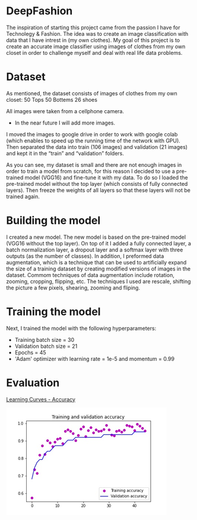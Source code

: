 # DeepFashion

The inspiration of starting this project came from the passion I have for Technolegy & Fashion.
The idea was to create an image classification with data that I have intrest in (my own clothes).
My goal of this project is to create an accurate image classifier using images of clothes from my own closet
in order to challenge myself and deal with real life data problems.

# Dataset 
As mentioned, the dataset consists of images of clothes from my own closet: 
            50 Tops
            50 Bottems
            26 shoes

All images were taken from a cellphone camera.
* In the near future I will add more images.

I moved the images to google drive in order to work with google colab (which enables to speed up the running time of the network with GPU).
Then separated the data into train (106 images) and validation (21 images) and kept it in the “train” and “validation” folders. 

As you can see, my dataset is small and there are not enough images in order to train a model from scratch, for this reason I decided to use a pre-trained model (VGG16) and fine-tune it with my data. To do so I loaded the pre-trained model without the top layer (which consists of fully connected layers). Then freeze the weights of all layers so that these layers will not be trained again.

# Building the model
I created a new model. The new model is based on the pre-trained model (VGG16 without the top layer). On top of it I added a fully connected layer, a batch normalization layer, a dropout layer and a softmax layer with three outputs (as the number of classes).
In addition, I preformed data augmentation, which is a technique that can be used to artificially expand the size of a training dataset by creating modified versions of images in the dataset. Commom techniques of data augmentation include rotation, zooming, cropping, flipping, etc. The techniques I used are rescale, shifting the picture a few pixels, shearing, zooming and fliping.

# Training the model
Next, I trained the model with the following hyperparameters:
* Training batch size = 30
* Validation batch size = 21
* Epochs = 45
* 'Adam' optimizer with learning rate = 1e-5 and momentum = 0.99

# Evaluation 

[Learning Curves - Accuracy](Evaluation_Images/Curves1.jpg)

![alt text](<Evaluation_Images/Curves1.jpg>)




